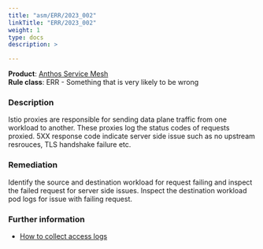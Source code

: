 ```yaml
---
title: "asm/ERR/2023_002"
linkTitle: "ERR/2023_002"
weight: 1
type: docs
description: >

---
```


**Product**: [Anthos Service Mesh](https://cloud.google.com/anthos)\
**Rule class**: ERR - Something that is very likely to be wrong


### Description

Istio proxies are responsible for sending data plane traffic from one
workload to another. These proxies log the status codes of requests proxied.
5XX response code indicate server side issue such as no upstream resrouces,
TLS handshake failure etc.

### Remediation

Identify the source and destination workload for request failing and inspect the failed request for server side issues.
Inspect the destination workload pod logs for issue with failing request.

### Further information

- [How to collect access logs ](https://cloud.google.com/service-mesh/docs/troubleshooting/troubleshoot-collect-logs)
